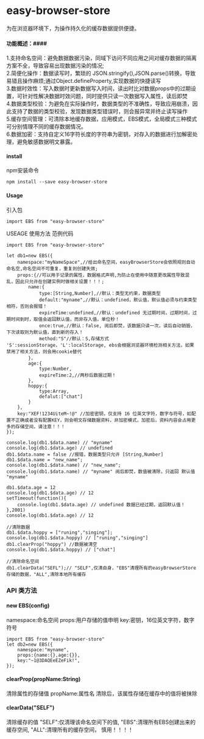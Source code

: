 # easy-browser-store #

为在浏览器环境下，为操作持久化的缓存数据提供便捷。<br>

#### 功能概述：####
1.支持命名空间：避免数据数据污染，同域下访问不同应用之间对缓存数据的隔离方案不全，导致容易出现数据污染的情况;<br>
2.简便化操作：数据读写时，繁琐的 JSON.stringify(),JSON.parse()转换，导致易错且操作麻烦;通过Object.defineProperty,实现数据的快捷读写<br>
3.数据时效性：写入数据时更新数据写入时间，读出时比对数据props中的过期设置，可针对性解决数据时效问题，同时提供只读一次数据写入属性，读后即焚<br>
4.数据类型校验：为避免在实际操作时，数据类型的不准确性，导致应用崩溃，因此支持了数据的类型校验，发现数据类型错误时，则会报异常并终止读写操作<br>
5.缓存空间管理：可清除本地缓存数据，应用模式，EBS模式，全局模式三种模式可分别情理不同的缓存数据情况。<br>
6.数据加密：支持自定义16字符长度的字符串为密钥，对存入的数据进行加解密处理，避免敏感数据明文暴露。<br>
#### install ####
npm安装命令
```
npm install --save easy-browser-store
```

#### Usage ####

引入包
```
import EBS from "easy-browser-store"
```

USEAGE 使用方法 范例代码

```
import EBS from "easy-browser-store"

let db1=new EBS({
    namespace:"myNameSpace",//给出命名空间，easyBrowserStore会依照规则自动命名空,命名空间不可重复，重复则创建失效;
    props:{//可以用于记录的属性，数据格式声明,为防止在使用中随意更改属性导致混乱，因此只允许在创建实例时做相关设置！！！;
        name:{
            type:[String,Number],//默认：类型无约束，数据类型
            default:"myname",//默认：undefined，默认值，默认值必须与约束类型相符，否则会报错！
            expireTime:undefined,//默认：undefined 无过期时间，过期时间，过期时间到时，取值会返回默认值，而非存入值，单位秒！
            once:true,//默认：false, 阅后即焚，该数据只读一次，读后自动销毁，下次读取则为默认值，直到新的存入！
            method:"S"//默认：S,存储方式 'S':sessionStorage，'L':localStorage, ebs会根据浏览器环境检测相关方法，如果禁用了相关方法，则会用cookie替代
        }，
        age:{
            type:Number,
            expireTime:2,//两秒后数据过期！
        },
        hoppy:{
            type:Array,
            defalut:["chat"]
        }
    },
    key:"XEF!1234UiteM~!@" //加密密钥，仅支持 16 位英文字符，数字与符号，如配置不正确或者没有配置KEY，则会明文存储数据资料，非加密模式，加密后，资料内容会占用更多的存储空间，请注意！！！
});

console.log(db1.$data.name) // "myname"
console.log(db1.$data.age) // undefined
db1.$data.name = false //报错，数据类型只允许 [String,Number]
db1.$data.name = "new_name";
console.log(db1.$data.name) // "new_name";
console.log(db1.$data.name) // "myname" 阅后即焚，数值被清除，只返回 默认值 "myname"

db1.$data.age = 12
console.log(db1.$data.age) // 12
setTimeout(function(){
    console.log(db1.$data.age) // undefined 数据已经过期，返回默认值！
},2001)
console.log(db1.$data.age) // 12

//清除数据
db1.$data.hoppy = ["runing","singing"];
console.log(db1.$data.hoppy) // ["runing","singing"]
db1.clearProp("hoppy") //数据被清空
console.log(db1.$data.hoppy) // ["chat"]

//清除命名空间
db1.clearData("SEFL");// "SELF",仅清自身，"EBS"清理所有的easyBrowserStore存储的数据，"ALL",清除本地所有缓存 
```

### API 类方法 ###
#### new EBS(config)<br> ####
namespace:命名空间
props:用户存储的值申明
key:密钥，16位英文字符，数字符号

```
import EBS from "easy-browser-store"
let db2=new EBS({
    namespace:"myname",
    props:{name:{},age:{}},
    key:"~1@3DAQEeEZeFik!",
});
```
####  clearProp(propName:String) #### 
清除属性的存储值
propName:属性名
清除后，该属性存储在缓存中的值将被抹除

####  clearData("SELF") #### 
清除缓存的值
"SELF":仅清理该命名空间下的值,
"EBS":清理所有EBS创建出来的缓存空间,
"ALL":清理所有的缓存空间， 慎用！！！！
